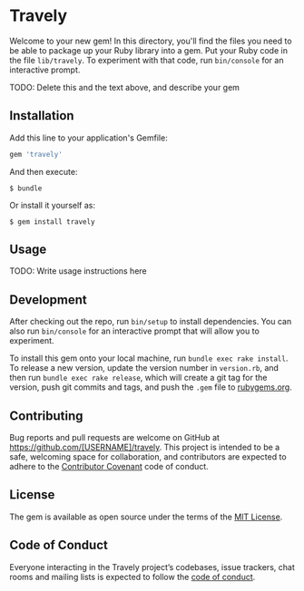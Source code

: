 # Travely

Welcome to your new gem! In this directory, you'll find the files you need to be able to package up your Ruby library into a gem. Put your Ruby code in the file `lib/travely`. To experiment with that code, run `bin/console` for an interactive prompt.

TODO: Delete this and the text above, and describe your gem

## Installation

Add this line to your application's Gemfile:

```ruby
gem 'travely'
```

And then execute:

    $ bundle

Or install it yourself as:

    $ gem install travely

## Usage

TODO: Write usage instructions here

## Development

After checking out the repo, run `bin/setup` to install dependencies. You can also run `bin/console` for an interactive prompt that will allow you to experiment.

To install this gem onto your local machine, run `bundle exec rake install`. To release a new version, update the version number in `version.rb`, and then run `bundle exec rake release`, which will create a git tag for the version, push git commits and tags, and push the `.gem` file to [rubygems.org](https://rubygems.org).

## Contributing

Bug reports and pull requests are welcome on GitHub at https://github.com/[USERNAME]/travely. This project is intended to be a safe, welcoming space for collaboration, and contributors are expected to adhere to the [Contributor Covenant](http://contributor-covenant.org) code of conduct.

## License

The gem is available as open source under the terms of the [MIT License](https://opensource.org/licenses/MIT).

## Code of Conduct

Everyone interacting in the Travely project’s codebases, issue trackers, chat rooms and mailing lists is expected to follow the [code of conduct](https://github.com/[USERNAME]/travely/blob/master/CODE_OF_CONDUCT.md).
